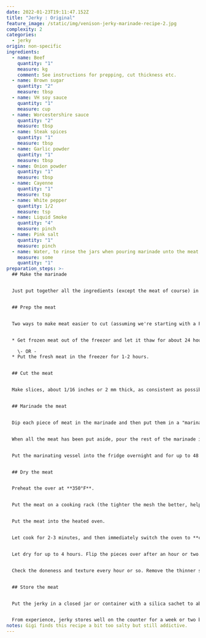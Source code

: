 ```yaml
---
date: 2022-01-23T19:11:47.152Z
title: "Jerky : Original"
feature_image: /static/img/venison-jerky-marinade-recipe-2.jpg
complexity: 2
categories:
  - jerky
origin: non-specific
ingredients:
  - name: Beef
    quantity: "1"
    measure: kg
    comment: See instructions for prepping, cut thickness etc.
  - name: Brown sugar
    quantity: "2"
    measure: tbsp
  - name: VH soy sauce
    quantity: "1"
    measure: cup
  - name: Worcestershire sauce
    quantity: "2"
    measure: tbsp
  - name: Steak spices
    quantity: "1"
    measure: tbsp
  - name: Garlic powder
    quantity: "1"
    measure: tbsp
  - name: Onion powder
    quantity: "1"
    measure: tbsp
  - name: Cayenne
    quantity: "1"
    measure: tsp
  - name: White pepper
    quantity: 1/2
    measure: tsp
  - name: Liquid Smoke
    quantity: "4"
    measure: pinch
  - name: Pink salt
    quantity: "1"
    measure: pinch
  - name: Water, to rinse the jars when pouring marinade unto the meat
    measure: some
    quantity: "1"
preparation_steps: >-
  ## Make the marinade


  Just put together all the ingredients (except the meat of course) in a mason jar. This can be done in advance.


  ## Prep the meat


  Two ways to make meat easier to cut (assuming we're starting with a French roast cut) :


  * Get frozen meat out of the freezer and let it thaw for about 24 hours. The meat will still feel very firm to the touch, but it will actually be the perfect hardness to cut.

    \- OR -
  * Put the fresh meat in the freezer for 1-2 hours.


  ## Cut the meat


  Make slices, about 1/16 inches or 2 mm thick, as consistent as possible. Cut against the grain.


  ## Marinade the meat


  Dip each piece of meat in the marinade and then put them in a "marinating vessel" (a sous-vide bag works wonders, but a big bowl covered in plastic wrap is totally fine).


  When all the meat has been put aside, pour the rest of the marinade into the marinating vessel. Massage gently to get the sauce into the nooks & crannies. Rinse the jar with a bit of water to get as much of the sauce as possible (diluting isn't a bad thing, it may be too salty otherwise).


  Put the marinating vessel into the fridge overnight and for up to 48 hours.


  ## Dry the meat


  Preheat the over at **350°F**.


  Put the meat on a cooking rack (the tighter the mesh the better, helps prevent the meat from sticking). Pieces shouldn't get over each other, but they can touch lightly, they'll shrink as they dry.


  Put the meat into the heated oven.


  Let cook for 2-3 minutes, and then immediately switch the oven to **convect bake mode at 150°F**.


  Let dry for up to 4 hours. Flip the pieces over after an hour or two.


  Check the doneness and texture every hour or so. Remove the thinner slices earlier and let the thicker ones cook longer.


  ## Store the meat


  Put the jerky in a closed jar or container with a silica sachet to absorb moisture.


  From experience, jerky stores well on the counter for a week or two but then develop mold. Storing in the fridge extends that time (we don't know by how much, we always eat it before it goes bad).
notes: Gigi finds this recipe a bit too salty but still addictive.
---
```

